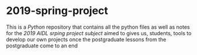# 2019-spring-project
This is a _Python_ repository that contains all the python files as well as notes for the _2019 AIDL srping project subject_ aimed to gives us, students, tools to develop our own projects once the postgraduate lessons from the postgraduate come to an end 
